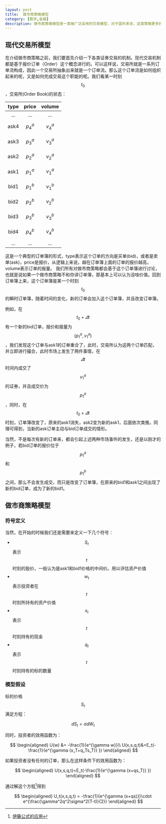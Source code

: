 ```yaml
---
layout: post
title:  做市商策略模型
category: [数学,金融] 
description: 做市商策略模型是一类被广泛采用的交易模型，对于国外来说，这类策略更多的是被叫做"High Frequency Trading"，因为其涉及到市场微观结构，因此常常策略实施的时间非常短，这也导致这类策略的研究方式和传统趋势策略等有所不同。这篇博客将详细论述一篇国外论文，来初探做市商策略的基本研究框架。
---
```

## 现代交易所模型
在介绍做市商策略之前，我们要首先介绍一下各类证券交易的机制。现代交易机制都是基于报价订单（Order）这个概念进行的。可以这样说，交易所就是一系列订单流构成，因此一个交易所抽象出来就是一个订单流。那么这个订单流是如何组织起来的呢，又是如何完成交易这个职能的呢。我们看某一时刻$$t_0$$，交易所(Order Book)的状态：

| type | price        | volume      |
| :--: |:------------:| :----------:|
| ...  | ...          | ...         |
| ask4 | $p_4^a$      |   $$v_4^a$$ |
| ask3 | $p_3^a$      |   $$v_3^a$$ |
| ask2 | $p_2^a$      |   $$v_2^a$$ |
| ask1 | $p_1^a$      |   $$v_1^a$$ |
| bid1 | $p_1^b$      |   $$v_1^b$$ |
| bid2 | $p_2^b$      |   $$v_2^b$$ |
| bid3 | $p_3^b$      |   $$v_3^b$$ |
| bid4 | $p_4^b$      |   $$v_4^b$$ |
| ...  | ...          | ...         |

这是一个典型的订单簿的形式，type表示这个订单的方向是买单(bid)，或者是卖单(ask)，price是报价，从逻辑上来说，越在订单簿上面的订单的报价越高，volume表示订单的报量。
我们所有对做市商策略都会基于这个订单簿进行讨论，也就是说如果一个做市商策略不和你讲订单簿，那基本上可以认为没啥价值。回到订单簿上来，这个订单簿是某一个时刻$$t_0$$的瞬时订单簿，随着时间的变化，新的订单会加入这个订单簿，并且改变订单簿。

例如，在$$t_0+\varDelta t$$有一个新的bid订单，报价和报量为$$(p_1^a,v_1^a)$$，我们发现这个订单与ask1的订单重合了，此时，交易所认为这两个订单匹配，并立即进行撮合，此时市场上发生了两件事情，在$$\varDelta t$$时间内成交了$$v_1^a$$的证券，并且成交价为$$p_1^a$$，同时，在$$t_0+\varDelta t$$时刻，订单簿改变了，原来的ask1消失，ask2变为新的ask1，后面依次类推。同理可得到，当新的ask订单主动与bid订单成交的情形。

当然，不是每次有新的订单来，都会引起上述两种市场事件的发生，还是以刚才的例子，若bid订单的报价位于$$p_1^a$$和$$p_1^b$$之间，那么不会发生成交，而只是改变了订单簿，在原来的bid1和ask1之间出现了新的bid订单，成为了新的bid1。

## 做市商策略模型

### 符号定义

当然，在开始的时候我们还是需要来定义一下几个符号：

- $$S_t$$表示$$t$$时刻的股价，一般认为是ask1和bid1价格的中间价。用以评估资产价值
- $$w_t$$表示投资者在$$t$$时刻所持有的资产价值
- $$x_t$$表示$$t$$时刻持有的现金
- $$q_t$$表示$$t$$时刻持有的标的数量

### 模型假设

标的价格$$S_t$$满足方程：

$$dS_t = \sigma dW_t$$

同时，投资者的效用函数为：

$$
\begin{aligned}
U(w) &= -\frac{1}{e^{\gamma w}}\\
U(x,s,q,t)&=E_t(-\frac{1}{e^{\gamma (x_T+q_Ts_T)} })
\end{aligned}
$$

如果投资者没有任何的订单，那么在这样条件下的效用函数为：

$$
\begin{aligned}
    U(x,s,q,t)=E_t(-\frac{1}{e^{\gamma (x+qs_T)} })
\end{aligned}
$$

通过解这个方程[^1]得到

[^1]: [伊藤公式的应用](/数学/金融/2019/04/29/做市商策略模型.html)

$$
\begin{aligned}
    U_t(x,s,q,t) = -\frac{1}{e^{\gamma (x+qs)}}\cdot e^{\frac{\gamma^2q^2\sigma^2(T-t)}{2}} 
\end{aligned}
$$